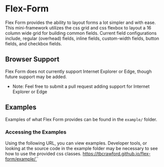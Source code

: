 # Flex-Form
Flex Form provides the ability to layout forms a lot simpler and with ease. This mini-framework utilizes the css grid and css flexbox to layout a 16 column wide grid for building common fields. Current field configurations include, regular (overhead) fields, inline fields, custom-width fields, button fields, and checkbox fields.

## Browser Support
Flex Form does not currently support Internet Explorer or Edge, though future support may be added.
- Note: Feel free to submit a pull request adding support for Internet Explorer or Edge

## Examples
Examples of what Flex Form provides can be found in the `example/` folder.

### Accessing the Examples
Using the following URL, you can view examples. Developer tools, or looking at the source code in the example folder may be necessary to see how to use the provided css classes.
https://tbcrawford.github.io/flex-form/example/`<name-of-html-file-in-example-folder></name-of-html-file-in-example-folder>`
